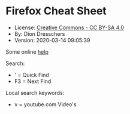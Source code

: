 # Firefox Cheat Sheet

* License:  [Creative Commons - CC BY-SA 4.0](https://creativecommons.org/licenses/by-sa/4.0/)
* By: Dion Dresschers
* Version: 2020-03-14 09:05:39 

Some online [help](https://support.mozilla.org/en-US/kb/keyboard-shortcuts-perform-firefox-tasks-quickly)

Search:

* '  = Quick Find
* F3 = Next Find 

Local search keywords:

* v  = youtube.com Video's

